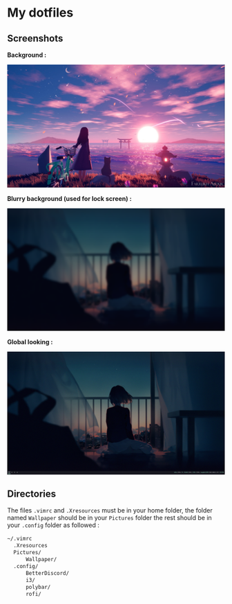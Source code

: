 My dotfiles
===

Screenshots
---
**Background :**

![Alt text](Wallpaper/bg.jpg?raw=true "Background")


**Blurry background (used for lock screen) :**

![Alt text](Wallpaper/bg_blurred_sized.png?raw=true "Blurry background")



**Global looking :**

![Alt text](screenshot/screenshot.png?raw=true "screenshot")


Directories
---
The files `.vimrc` and `.Xresources` must be in your home folder, the folder named `Wallpaper` should be in your `Pictures` folder the rest should be in your `.config` folder as followed :
```
~/.vimrc
  .Xresources
  Pictures/
      Wallpaper/
  .config/
      BetterDiscord/
      i3/
      polybar/
      rofi/
```
